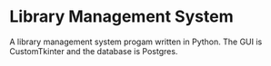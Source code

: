 # Library Management System

A library management system progam written in Python. The GUI is CustomTkinter and the database is Postgres.
